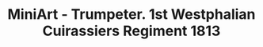 ---
layout: product
title: "MiniArt - Trumpeter. 1st Westphalian Cuirassiers Regiment 1813"
price: "3300" 
desc: "N/A"
img_path: "/assets/img/MI16033.jpg"
brand: "N/A"
available: false
special_offer: false
new: false
soon: false
cat: "010000"
subcat: "010100"
subsubcat: "0N/A"
sifra: "MI16033"
popular: true
---